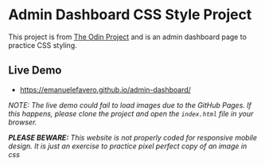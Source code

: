 # Admin Dashboard CSS Style Project

This project is from [The Odin Project](https://www.theodinproject.com/lessons/node-path-intermediate-html-and-css-admin-dashboard) and is an admin dashboard page to practice CSS styling.

## Live Demo

- https://emanuelefavero.github.io/admin-dashboard/

_NOTE: The live demo could fail to load images due to the GitHub Pages. If this happens, please clone the project and open the `index.html` file in your browser._

_**PLEASE BEWARE:** This website is not properly coded for responsive mobile design. It is just an exercise to practice pixel perfect copy of an image in css_
